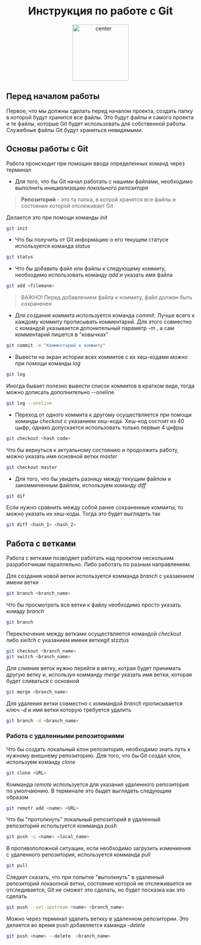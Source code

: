 <h1 style="text-align: center;">Инструкция по работе с Git</h1>

<div style="text-align: center;">
<img src="gitlogo.png" alt="center" width="150"/>
</div>

## Перед началом работы

Первое, что мы должны сделать перед началом проекта, создать папку в которой будут хранится все  файлы. Это будут файлы и самого проекта и те файлы, которые Git будет использовать для собственной работы. Служебные файлы Git будут храниться невидимыми.

## Основы работы с Git

Работа происходит при помощии ввода определенных команд через терминал
* Для того, что бы Git начал работать с нашими файлами, необходимо выполнить *инициализацию локального репозиторя*    

> **Репозиторий** - это та папка, в котрой хранятся все файлы и состояние которой отслеживает Git

Делается это при помощи команды *init*
```sh
git init
```
* Что бы получить от Git информацию о его текущем статусе используется команда *status*
```sh
git status
```
* Что бы добавить файл или файлы к следующему коммиту, необходимо использовать команду *add* и указать имя файла
```sh
git add <filemane>
```
> ВАЖНО! Перед добавлением файла к коммиту, файл должен быть сохраненен
* Для создания коммита используется команда *commit*. Лучше всего к каждому коммиту прописывать комментарий. Для этого совместно с командой указывается допонительный параметр *-m* , а сам комментарий пишется в "ковычках"
```sh
git commit -m "Комментарий к коммиту"
```
* Вывести на экран истории всех коммитов с их хеш-кодами можно при помощи команды *log*
```sh
git log
```
Иногда бывает полезно вывести список коммитов в кратком виде, тогда можно дописать дополнительно --oneline
```sh
git log --oneline
```
* Переход от одного коммита к другому осуществляется при помощи команды *checkout* с указанием хеш-кода. Хеш-код состоит из 40 цыфр, однако допускается использовать только первые 4 цифры
```sh
git checkout <hash code>
```
Что бы вернуться к актуальному состоянию и продолжить работу, можно указать имя основной ветки *master*
```sh
git checkout master
```
* Для того, что бы увидеть разницу между текущим файлом и закоммиченным файлом, используем команду *diff*
```sh
git dif
```
Если нужно сравнить между собой ранее сохраненные коммиты, то можно указать их хеш-коды. Тогда это будет выглядеть так
```sh
git diff <hash_1> <hash_2>
```

## Работа с ветками

Работа с ветками позводяет работать над проектом нескольким разработчикам параллельно. Либо работать по разным направлениям.

Для создания новой ветки используется комманда *branch* с указаением имени ветки

```sh
git branch <branch_name>
```

Что бы просмотреть все ветки к файлу необходимо просто указать комаду *branch*

```sh
git branch
```

Переключение между ветками осуществляется командой *checkout* либо *switch* с указанием имени веткиgit stzztus

```sh
git checkout <branch_name>
git switch <branch_name>
```

Для слияния веток нужно перейти в ветку, котрая будет принимать другую ветку и,  используя комманду *merge* указать имя ветки, которая будет сливаться с основной
```sh
git merge <branch_name>
```


Для удаления ветки совместно с коммандой *branch* прописывается ключ *-d* и имя ветки которую требуется удалить
```sh
git branch -d <branch_name>
```
### Работа с удаленными репозиториями

Что бы создать локальный клон репозитория, необходимо знать путь к нужному внешнему репозиторию.
Для того, что бы Git создал клон, используем команду *clone*


```sh
git clone <URL>
```

Комманда *remote* используется для указания удаленного репозитория по умолчаюнию. В терминале это быдет выглядеть следующим образом

```sh
git remotr add <name> <URL>
```

Что бы "протолкнуть" локальный репозиторий в удаленный репозиторий используется комманда *push*

```sh
git push -u <name> <local_name>
```

В противоположной ситуации, если необходимо загрузить измениения с удаленного репозитория, используется комманда *pull*

```sh
git pull
```

Следкет сказать, что при попытке "вытолкнуть" в удаленный репозиторий  локаолной ветки, состояние которой не отслеживается не отследивается, Git не сможет это сделать, но будет посказка как это сделать

```sh 
git push --set-upstream <name> <branch_name>
```

Можно через терминал удалить веткку в удаленном репозитории. Это делается во время push добавляется каманда *-delete*
```sh
git push <name> --delete  <branch_name>
```
